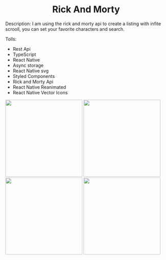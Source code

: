 <h1 align="center"> Rick And Morty </h1>

Description: I am using the rick and morty api to create a listing with infite scrooll, you can set your favorite characters and search.

Tolls:
- Rest Api
- TypeScript
- React Native
- Async storage
- React Native svg
- Styled Components
- Rick and Morty Api
- React Native Reanimated
- React Native Vector Icons

<div>
  <img src="https://user-images.githubusercontent.com/75041514/192328400-1d3c46fc-02c1-4a7b-bc6c-5f120b11d0a1.png" width="240px" />
  <img src="https://user-images.githubusercontent.com/75041514/192328612-80f95dc6-073b-4a7f-87cb-124a3e588cdc.png" width="240px" />
</div>
<div>
  <img src="https://user-images.githubusercontent.com/75041514/192328636-cb5fbb65-42f5-461b-aa7e-2142198fd818.png" width="240px" />
  <img src="https://user-images.githubusercontent.com/75041514/192328654-efdcaf03-fc56-4f1e-8d36-478cf600f85a.png" width="240px" />
</div>
